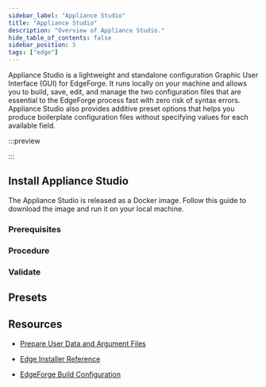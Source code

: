 ```yaml
---
sidebar_label: "Appliance Studio"
title: "Appliance Studio"
description: "Overview of Appliance Studio."
hide_table_of_contents: false
sidebar_position: 5
tags: ["edge"]
---
```


Appliance Studio is a lightweight and standalone configuration Graphic User Interface (GUI) for EdgeForge. It runs
locally on your machine and allows you to build, save, edit, and manage the two configuration files that are essential
to the EdgeForge process fast with zero risk of syntax errors. Appliance Studio also provides additive preset options
that helps you produce boilerplate configuration files without specifying values for each available field.

:::preview

:::

## Install Appliance Studio

The Appliance Studio is released as a Docker image. Follow this guide to download the image and run it on your local
machine.

### Prerequisites

### Procedure

### Validate

## Presets

## Resources

- [Prepare User Data and Argument Files](./prepare-user-data.md)

- [Edge Installer Reference](../edge-configuration/installer-reference.md)

- [EdgeForge Build Configuration](./palette-canvos/arg.md)
